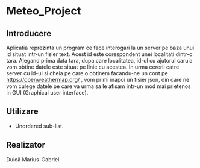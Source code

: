 # Meteo_Project
## Introducere
Aplicatia reprezinta un program ce face interogari la un server pe baza unui id situat intr-un fisier text. Acest id este corespondent unei localitati dintr-o tara.
Alegand prima data tara, dupa care localitatea, id-ul cu ajutorul caruia vom obtine datele este situat pe linie cu acestea. In urma cererii catre server cu id-ul si cheia
pe care o obtinem facandu-ne un cont pe https://openweathermap.org/ , vom primi inapoi un fisier json, din care ne vom culege datele pe care va urma sa le afisam intr-un mod
mai prietenos in GUI (Graphical user interface).

## Utilizare
- Unordered sub-list.
## Realizator
Duică Marius-Gabriel
